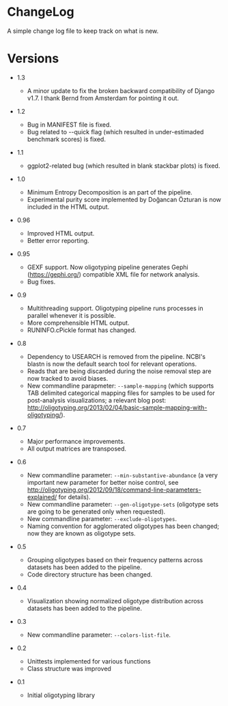ChangeLog
=========

A simple change log file to keep track on what is new.


Versions
========

* 1.3
    * A minor update to fix the broken backward compatibility of Django v1.7. I thank Bernd from Amsterdam for pointing it out.

* 1.2
    * Bug in MANIFEST file is fixed.
    * Bug related to --quick flag (which resulted in under-estimaded benchmark scores) is fixed.

* 1.1
    * ggplot2-related bug (which resulted in blank stackbar plots) is fixed.

* 1.0
    * Minimum Entropy Decomposition is an part of the pipeline.
    * Experimental purity score implemented by Doğancan Özturan is now included in the HTML output.

* 0.96
    * Improved HTML output.
    * Better error reporting.

* 0.95
    * GEXF support. Now oligotyping pipeline generates Gephi (https://gephi.org/) compatible XML file for network analysis.
    * Bug fixes. 

* 0.9
    * Multithreading support. Oligotyping pipeline runs processes in parallel whenever it is possible.
    * More comprehensible HTML output.
    * RUNINFO.cPickle format has changed.

* 0.8
    * Dependency to USEARCH is removed from the pipeline. NCBI's blastn is now the default search tool for relevant operations.
    * Reads that are being discarded during the noise removal step are now tracked to avoid biases.
    * New commandline parapmeter: `--sample-mapping` (which supports TAB delimited categorical mapping files for samples to be used for post-analysis visualizations; a relevant blog post: http://oligotyping.org/2013/02/04/basic-sample-mapping-with-oligotyping/).

* 0.7
    * Major performance improvements.
    * All output matrices are transposed.

* 0.6
    * New commandline parameter: `--min-substantive-abundance` (a very important new parameter for better noise control, see http://oligotyping.org/2012/09/18/command-line-parameters-explained/ for details).
    * New commandline parameter: `--gen-oligotype-sets` (oligotype sets are going to be generated only when requested).
    * New commandline parameter: `--exclude-oligotypes`.
    * Naming convention for agglomerated oligotypes has been changed; now they are known as oligotype sets.

* 0.5
    * Grouping oligotypes based on their frequency patterns across datasets has been added to the pipeline.
    * Code directory structure has been changed.

* 0.4
	* Visualization showing normalized oligotype distribution across datasets has been added to the pipeline.

* 0.3
	* New commandline parameter: `--colors-list-file`.

* 0.2
	* Unittests implemented for various functions
	* Class structure was improved

* 0.1
	* Initial oligotyping library
